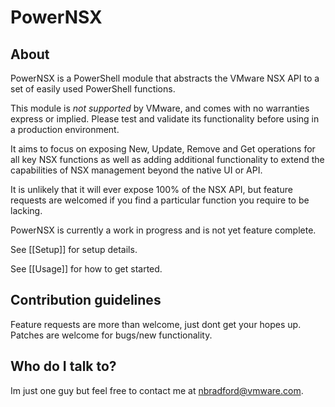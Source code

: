 # PowerNSX #

## About ##
PowerNSX is a PowerShell module that abstracts the VMware NSX API to a set of easily used PowerShell functions.

This module is _not supported_ by VMware, and comes with no warranties express or implied.  Please test and validate its functionality before using in a production environment.

It aims to focus on exposing New, Update, Remove and Get operations for all key NSX functions as well as adding additional functionality to extend the capabilities of NSX management beyond the native UI or API.  

It is unlikely that it will ever expose 100% of the NSX API, but feature requests are welcomed if you find a particular function you require to be lacking.

PowerNSX is currently a work in progress and is not yet feature complete. 

See [[Setup]] for setup details.

See [[Usage]] for how to get started.

## Contribution guidelines ##

Feature requests are more than welcome, just dont get your hopes up.
Patches are welcome for bugs/new functionality.

## Who do I talk to? ##

Im just one guy but feel free to contact me at nbradford@vmware.com.